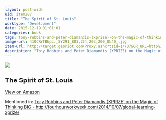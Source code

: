 ```yaml
---
layout: post-wide
uid: item287
title: "The Spirit of St. Louis"
worktype: "Development"
date: 2015-12-19 01:01:01
categories: book
tags: tony-robbins-and-peter-diamandis-(xprize)-on-the-magic-of-thinking-big--http://fourhourworkweek.com/2014/10/07/global-learning-xprize/
image-url: 410CRYTBhpL._SY291_BO1,204,203,200_QL40_.jpg
item-url: http://target.georiot.com/Proxy.ashx?tsid=14707&GR_URL=http%3A%2F%2Fwww.amazon.com%2FSpirit-St-Louis-Charles-Lindbergh%2Fdp%2F0743237056
description: "Tony Robbins and Peter Diamandis (XPRIZE) on the Magic of Thinking BIG - http://fourhourworkweek.com/2014/10/07/global-learning-xprize/"
---
```

<a href="http://target.georiot.com/Proxy.ashx?tsid=14707&GR_URL=http%3A%2F%2Fwww.amazon.com%2FSpirit-St-Louis-Charles-Lindbergh%2Fdp%2F0743237056" target="blank"><img src="../../../../img/thumbs/410CRYTBhpL._SY291_BO1,204,203,200_QL40_.jpg" class="prod-img"></a>
<h2>The Spirit of St. Louis</h2>
<p><a class="btn btn-primary" href="http://target.georiot.com/Proxy.ashx?tsid=14707&GR_URL=http%3A%2F%2Fwww.amazon.com%2FSpirit-St-Louis-Charles-Lindbergh%2Fdp%2F0743237056" target="blank">View on Amazon</a><p>
<p>Mentioned in: <a href="http://fourhourworkweek.com/2014/10/07/global-learning-xprize/" target="blank">Tony Robbins and Peter Diamandis (XPRIZE) on the Magic of Thinking BIG - http://fourhourworkweek.com/2014/10/07/global-learning-xprize/</a></p>
